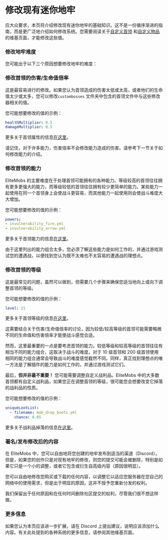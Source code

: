 # 修改现有迷你地牢

应大众要求，本页将介绍修改现有迷你地牢的基础知识。这不是一份循序渐进的指南，而是更广泛地介绍如何修改系统。您需要阅读关于[自定义首领]($language$/elitemobs/creating_bosses.md)
和[自定义物品]($language$/elitemobs/creating_items.md)的维基页面，才能修改这些值。

### 修改地牢难度

您可能出于以下三个原因想要修改地牢的难度：

### 修改首领的伤害/生命值倍率

这是最容易进行的修改。如果您认为首领造成的伤害太低或太高，或者他们的生命值太少或太多，您可以修改`custombosses`
文件夹中包含的首领文件中与这些修改器相关的值。

您可能想要修改的值的示例：
```yml
healthMultiplier: 0.5
damageMultiplier: 0.5
```

更多关于首领属性的信息[在这里]($language$/elitemobs/creating_bosses.md&section=healthmultiplier)。

请记住，对于许多能力，伤害倍率不会修改能力造成的伤害。请参考下一节关于如何修改能力的介绍。

### 修改首领的能力

EliteMobs 的主要难度在于处理首领可能拥有的各种能力。等级较高的首领往往拥有更多更强大的能力，而等级较低的首领往往拥有较少更简单的能力。某些能力一起使用在同一个首领身上会使战斗更容易，而其他能力一起使用则会使战斗难度大大增加。

您可能想要修改的值的示例：
```yml
powers:
- invulnerability_fire.yml
- invulnerability_arrow.yml
```

更多关于首领能力的信息[在这里]($language$/elitemobs/creating_bosses.md&section=powers)。

由于这里列出的能力组合太多，您必须了解这些能力是如何工作的，并通过游戏测试您的遭遇战，以便找到您认为既不太难也不太容易的遭遇战的理想点。

### 修改首领的等级

这是最常见的问题，虽然可以做到，但需要几个步骤来确保您适当地向上或向下调整首领的等级。

您可能想要修改的值的示例：
```yml
level: 21
```

更多关于首领等级的信息[在这里]($language$/elitemobs/creating_bosses.md&section=level)。

这需要结合关于伤害/生命值倍率的讨论，因为较低/较高等级的首领可能需要略微不同的生命值和伤害倍率才能使战斗感觉合适。

然而，这里最重要的一点是要考虑首领的能力。较低等级和较高等级的首领往往有相当不同的能力组合，这取决于战斗的难度。对于 10 级首领和
200 级首领使用相同的能力组合通常会导致战斗的难度感觉截然不同。同样，真正找到理想点的唯一方法是了解插件的能力是如何工作的，并通过游戏测试它们。

最后，**但并非最不重要！** 您可能需要调整自定义战利品。EliteMobs 中的大多数首领都有自定义战利品，如果您正在调整首领的等级，很可能您会想要改变它掉落的战利品的性质。

您可能想要修改的值的示例：
```yml
uniqueLootList:
  - filename: mob_drop_boots.yml
    chance: 0.05
```

更多关于战利品掉落的信息[在这里]($language$/elitemobs/loot_tables.md)。

### 署名/发布修改后的内容

在 EliteMobs 中，您可以自由地将您创建的地牢发布到适当的渠道（Discord）。但是，如果您的创作只是对现有地牢的修改，则您的提交可能会被删除，特别是如果它只是一个小的调整，或者它包含或衍生自高级内容（原因很明显）。

您可以自由地修改您购买或下载的任何内容，以调整它以适应您服务器在您自己的网络中的使用需求，但是出于明显的原因，这并不授予您重新分发的权利。

我们保留出于任何原因和在任何时间删除社区提交的权利，尽管我们很不想这样做。

### 更多信息

如果您认为本页应该进一步扩展，请在 Discord 上提出建议，说明应该添加什么内容。有关此处提到的各种系统的更多信息，请参阅其他维基页面。
